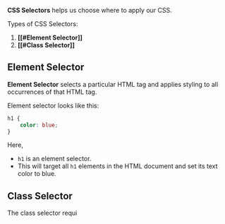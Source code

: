 **CSS Selectors** helps us choose where to apply our CSS.

Types of CSS Selectors:
1. **[[#Element Selector]]**
2. **[[#Class Selector]]**

## Element Selector

**Element Selector** selects a particular HTML tag and applies styling to all occurrences of that HTML tag.

Element selector looks like this:
```css
h1 {
	color: blue;
}
```

Here,
- `h1` is an element selector.
- This will target all `h1` elements in the HTML document and set its text color to blue.

## Class Selector

The class selector requi